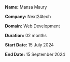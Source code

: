 **Name:** Mansa Maury 

**Company:** Next24tech

**Domain:** Web Development

**Duration:** 02 months

**Start Date:** 15 July 2024

**End Date:** 15 September 2024
